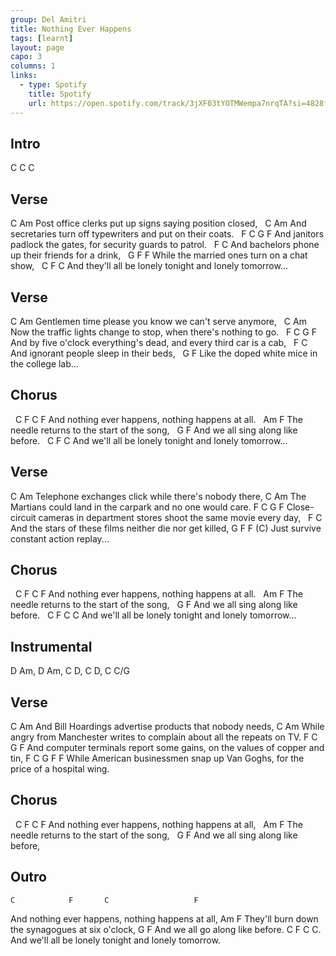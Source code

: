 ```yaml
---
group: Del Amitri
title: Nothing Ever Happens
tags: [learnt]
layout: page
capo: 3
columns: 1
links: 
  - type: Spotify
    title: Spotify
    url: https://open.spotify.com/track/3jXF03tYOTMWempa7nrqTA?si=4828f86fa8404a28
---
```


## Intro

C C C

## Verse

C                                               Am
Post office clerks put up signs saying position closed,
&nbsp;   C                                                 Am
And secretaries turn off typewriters and put on their coats.
&nbsp;   F                    C            G                   F
And janitors padlock the gates, for security guards to patrol.
&nbsp;   F                         C
And bachelors phone up their friends for a drink,
&nbsp;         G                      F         F
While the married ones turn on a chat show,
&nbsp;           C               F                  C
And they'll all be lonely tonight and lonely tomorrow...

## Verse

C                                                Am
Gentlemen time please you know we can't serve anymore,
&nbsp;       C                                                      Am
Now the traffic lights change to stop, when there's nothing to go.
&nbsp;      F                         C         G                    F
And by five o'clock everything's dead, and every third car is a cab,
&nbsp;   F               C
And ignorant people sleep in their beds,
&nbsp;        G                       F
Like the doped white mice in the college lab...

## Chorus

&nbsp;   C            F       C                   F
And nothing ever happens, nothing happens at all.
&nbsp;   Am                    F
The needle returns to the start of the song,
&nbsp;      G                   F
And we all sing along like before.
&nbsp;         C               F                  C
And we'll all be lonely tonight and lonely tomorrow...

## Verse

C                                              Am
Telephone exchanges click while there's nobody there,
C                                                   Am
The Martians could land in the carpark and no one would care.
F                        C                           G                F
Close-circuit cameras in department stores shoot the same movie every day,
&nbsp;   F                            C
And the stars of these films neither die nor get killed,
 G                       F       F (C)
Just survive constant action replay...

## Chorus

&nbsp;   C            F       C                   F
And nothing ever happens, nothing happens at all.
&nbsp;   Am                    F
The needle returns to the start of the song,
&nbsp;      G                   F
And we all sing along like before.
&nbsp;         C               F                  C        C
And we'll all be lonely tonight and lonely tomorrow...

## Instrumental

D Am, D Am, C D, C D, C C/G

## Verse

C                                             Am
And Bill Hoardings advertise products that nobody needs,
  C                                              Am
While angry from Manchester writes to complain about all the repeats on TV.
F                  C                         G                    F
And computer terminals report some gains, on the values of copper and tin,
   F                   C                          G                   F   F
While American businessmen snap up Van Goghs, for the price of a hospital wing.

## Chorus
&nbsp;   C            F       C                   F
And nothing ever happens, nothing happens at all,
&nbsp;   Am                    F
The needle returns to the start of the song,
&nbsp;      G                   F
And we all sing along like before,

## Outro
    C            F       C                   F
And nothing ever happens, nothing happens at all,
        Am                       F
They'll burn down the synagogues at six o'clock,
       G                   F
And we all go along like before.
          C               F                  C      C.
And we'll all be lonely tonight and lonely tomorrow.
